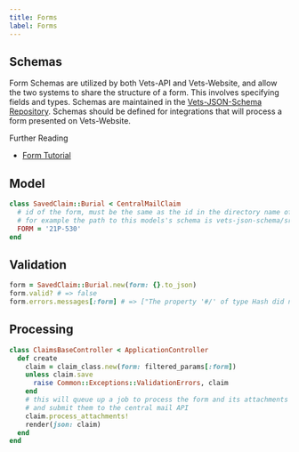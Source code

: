 ```yaml
---
title: Forms
label: Forms
---
```

## Schemas

Form Schemas are utilized by both Vets-API and Vets-Website, and allow the two
systems to share the structure of a form. This involves specifying fields
and types. Schemas are maintained in the [Vets-JSON-Schema
Repository](https://github.com/department-of-veterans-affairs/vets-json-schema).
Schemas should be defined for integrations that will process a form presented
on Vets-Website.

Further Reading

* [Form Tutorial](../Vets-Website/FormTutorial.md)

## Model

```ruby
class SavedClaim::Burial < CentralMailClaim
  # id of the form, must be the same as the id in the directory name of the associated json schema
  # for example the path to this models's schema is vets-json-schema/src/schemas/21P-530/schema.js
  FORM = '21P-530'  
end
```

## Validation

```ruby
form = SavedClaim::Burial.new(form: {}.to_json)
form.valid? # => false
form.errors.messages[:form] # => ["The property '#/' of type Hash did not match one or more of the required schemas. The schema specific errors were:\n\n- anyOf #0:\n    - The property '#/' did not contain a required property of 'vaFileNumber'\n- anyOf #1:\n    - The property '#/' did not contain a required property of 'veteranSocialSecurityNumber'", "The property '#/' did not contain a required property of 'privacyAgreementAccepted' in schema 57d02bcd-7bbe-567e-bc7d-f6ee46bea309", "The property '#/' did not contain a required property of 'claimantAddress' in schema 57d02bcd-7bbe-567e-bc7d-f6ee46bea309", "The property '#/' did not contain a required property of 'veteranFullName' in schema 57d02bcd-7bbe-567e-bc7d-f6ee46bea309"]
```

## Processing

```ruby
class ClaimsBaseController < ApplicationController
  def create
    claim = claim_class.new(form: filtered_params[:form])
    unless claim.save
      raise Common::Exceptions::ValidationErrors, claim
    end
    # this will queue up a job to process the form and its attachments
    # and submit them to the central mail API
    claim.process_attachments!
    render(json: claim)
  end
end
```
